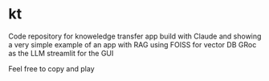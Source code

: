 # kt
Code repository for knoweledge transfer app build with Claude and showing a very simple example of an app with RAG using
  FOISS for vector DB
  GRoc as the LLM
  streamlit for the GUI

Feel free to copy and play
